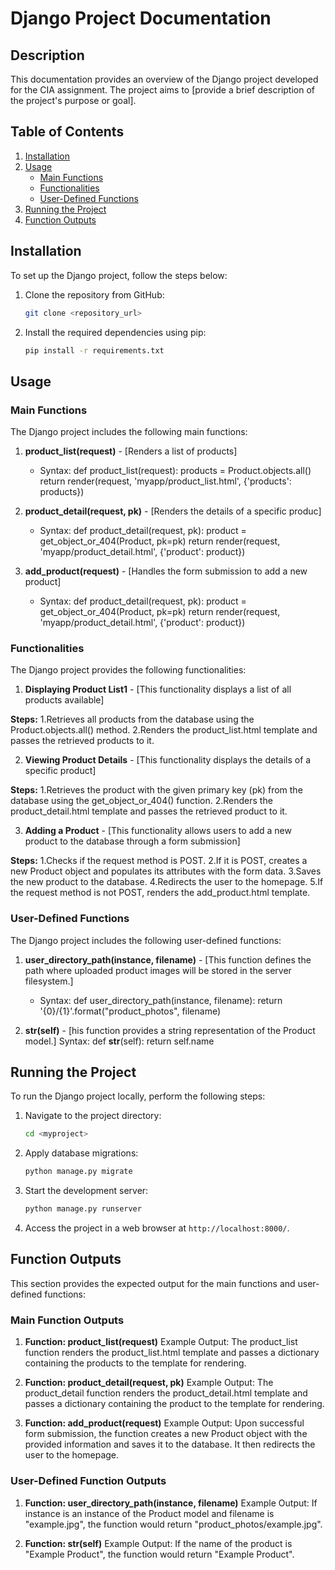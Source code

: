 # Django Project Documentation

## Description
This documentation provides an overview of the Django project developed for the CIA assignment. The project aims to [provide a brief description of the project's purpose or goal].

## Table of Contents
1. [Installation](#installation)
2. [Usage](#usage)
   - [Main Functions](#main-functions)
   - [Functionalities](#functionalities)
   - [User-Defined Functions](#user-defined-functions)
3. [Running the Project](#running-the-project)
4. [Function Outputs](#function-outputs)

## Installation<a name="installation"></a>
To set up the Django project, follow the steps below:

1. Clone the repository from GitHub:
   ```bash
   git clone <repository_url>
   ```

2. Install the required dependencies using pip:
   ```bash
   pip install -r requirements.txt
   ```

## Usage<a name="usage"></a>

### Main Functions<a name="main-functions"></a>
The Django project includes the following main functions:

1. **product_list(request)** - [Renders a list of products]
   - Syntax:
    def product_list(request):
      products = Product.objects.all()
      return render(request, 'myapp/product_list.html', {'products': products})


2. **product_detail(request, pk)** - [Renders the details of a specific produc]
   - Syntax:
  def product_detail(request, pk):
    product = get_object_or_404(Product, pk=pk)
    return render(request, 'myapp/product_detail.html', {'product': product})
    
3. **add_product(request)** - [Handles the form submission to add a new product]
   - Syntax:
  def product_detail(request, pk):
    product = get_object_or_404(Product, pk=pk)
    return render(request, 'myapp/product_detail.html', {'product': product})




### Functionalities<a name="functionalities"></a>
The Django project provides the following functionalities:

1. **Displaying Product List1** - [This functionality displays a list of all products available]

**Steps:**
   1.Retrieves all products from the database using the Product.objects.all() method.
   2.Renders the product_list.html template and passes the retrieved products to it.

2. **Viewing Product Details** - [This functionality displays the details of a specific product]

**Steps:**
   1.Retrieves the product with the given primary key (pk) from the database using the get_object_or_404() function.
   2.Renders the product_detail.html template and passes the retrieved product to it.
  
3. **Adding a Product** - [This functionality allows users to add a new product to the database through a form submission]

**Steps:**
   1.Checks if the request method is POST.
   2.If it is POST, creates a new Product object and populates its attributes with the form data.
   3.Saves the new product to the database.
   4.Redirects the user to the homepage.
   5.If the request method is not POST, renders the add_product.html template.


### User-Defined Functions<a name="user-defined-functions"></a>
The Django project includes the following user-defined functions:

1. **user_directory_path(instance, filename)** - [This function defines the path where uploaded product images will be stored in the server filesystem.]
   - Syntax:
      def user_directory_path(instance, filename):
         return '{0}/{1}'.format("product_photos", filename)


2. **str(self)** - [his function provides a string representation of the Product model.]
   Syntax:
      def __str__(self):
         return self.name



## Running the Project<a name="running-the-project"></a>
To run the Django project locally, perform the following steps:

1. Navigate to the project directory:
   ```bash
   cd <myproject>
   ```

2. Apply database migrations:
   ```bash
   python manage.py migrate
   ```

3. Start the development server:
   ```bash
   python manage.py runserver
   ```

4. Access the project in a web browser at `http://localhost:8000/`.


## Function Outputs<a name="function-outputs"></a>
This section provides the expected output for the main functions and user-defined functions:

### Main Function Outputs
1. **Function: product_list(request)** 
Example Output: The product_list function renders the product_list.html template and passes a dictionary containing the products to the template for rendering.

2. **Function: product_detail(request, pk)** 
Example Output: The product_detail function renders the product_detail.html template and passes a dictionary containing the product to the template for rendering.

2. **Function: add_product(request)** 
Example Output: Upon successful form submission, the function creates a new Product object with the provided information and saves it to the database. It then redirects the user to the homepage.



### User-Defined Function Outputs
1. **Function: user_directory_path(instance, filename)**
Example Output: If instance is an instance of the Product model and filename is "example.jpg", the function would return "product_photos/example.jpg".

2. **Function: str(self)** 
Example Output: If the name of the product is "Example Product", the function would return "Example Product".


